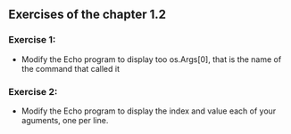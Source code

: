 ## Exercises of the chapter 1.2

### Exercise 1: 
- Modify the Echo program to display too os.Args[0], that is the name of the command that called it

### Exercise 2:
- Modify the Echo program to display the index and value each of your aguments, one per line.
